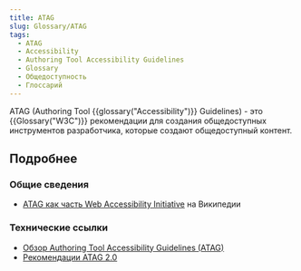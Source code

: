 ```yaml
---
title: ATAG
slug: Glossary/ATAG
tags:
  - ATAG
  - Accessibility
  - Authoring Tool Accessibility Guidelines
  - Glossary
  - Общедоступность
  - Глоссарий
---
```


ATAG (Authoring Tool {{glossary("Accessibility")}} Guidelines) - это {{Glossary("W3C")}} рекомендации для создания общедоступных инструментов разработчика, которые создают общедоступный контент.

## Подробнее

### Общие сведения

- [ATAG как часть Web Accessibility Initiative](http://en.wikipedia.org/wiki/Web_Accessibility_Initiative#Authoring_Tools_Accessibility_Guidelines_.28ATAG.29) на Википедии

### Технические ссылки

- [Обзор Authoring Tool Accessibility Guidelines (ATAG)](http://www.w3.org/WAI/intro/atag.php)
- [Рекомендации ATAG 2.0](http://www.w3.org/TR/ATAG20/)
